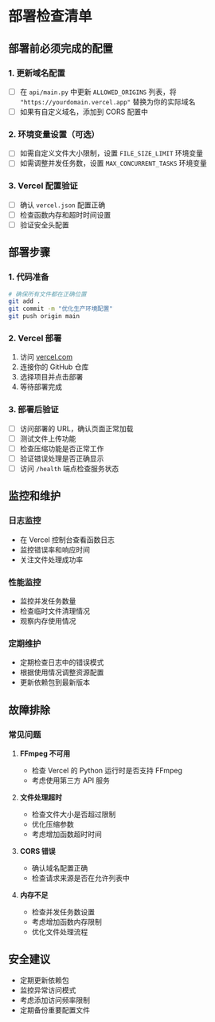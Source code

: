 # 部署检查清单

## 部署前必须完成的配置

### 1. 更新域名配置
- [ ] 在 `api/main.py` 中更新 `ALLOWED_ORIGINS` 列表，将 `"https://yourdomain.vercel.app"` 替换为你的实际域名
- [ ] 如果有自定义域名，添加到 CORS 配置中

### 2. 环境变量设置（可选）
- [ ] 如需自定义文件大小限制，设置 `FILE_SIZE_LIMIT` 环境变量
- [ ] 如需调整并发任务数，设置 `MAX_CONCURRENT_TASKS` 环境变量

### 3. Vercel 配置验证
- [ ] 确认 `vercel.json` 配置正确
- [ ] 检查函数内存和超时时间设置
- [ ] 验证安全头配置

## 部署步骤

### 1. 代码准备
```bash
# 确保所有文件都在正确位置
git add .
git commit -m "优化生产环境配置"
git push origin main
```

### 2. Vercel 部署
1. 访问 [vercel.com](https://vercel.com)
2. 连接你的 GitHub 仓库
3. 选择项目并点击部署
4. 等待部署完成

### 3. 部署后验证
- [ ] 访问部署的 URL，确认页面正常加载
- [ ] 测试文件上传功能
- [ ] 检查压缩功能是否正常工作
- [ ] 验证错误处理是否正确显示
- [ ] 访问 `/health` 端点检查服务状态

## 监控和维护

### 日志监控
- 在 Vercel 控制台查看函数日志
- 监控错误率和响应时间
- 关注文件处理成功率

### 性能监控
- 监控并发任务数量
- 检查临时文件清理情况
- 观察内存使用情况

### 定期维护
- 定期检查日志中的错误模式
- 根据使用情况调整资源配置
- 更新依赖包到最新版本

## 故障排除

### 常见问题
1. **FFmpeg 不可用**
   - 检查 Vercel 的 Python 运行时是否支持 FFmpeg
   - 考虑使用第三方 API 服务

2. **文件处理超时**
   - 检查文件大小是否超过限制
   - 优化压缩参数
   - 考虑增加函数超时时间

3. **CORS 错误**
   - 确认域名配置正确
   - 检查请求来源是否在允许列表中

4. **内存不足**
   - 检查并发任务数设置
   - 考虑增加函数内存限制
   - 优化文件处理流程

## 安全建议

- 定期更新依赖包
- 监控异常访问模式
- 考虑添加访问频率限制
- 定期备份重要配置文件